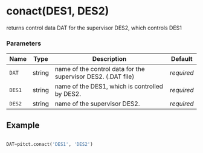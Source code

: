 # conact(DES1, DES2)

returns control data DAT for the supervisor DES2, which controls DES1

### Parameters
| Name       | Type    | Description                                                          |  Default   |
|------------|---------|----------------------------------------------------------------------|------------|
| `DAT`      | string  | name of the control data for the supervisor DES2. (.DAT file)        | *required* |
| `DES1`     | string  | name of the DES1, which is controlled by DES2.                       | *required* |
| `DES2`     | string  | name of the supervisor DES2.                                         | *required* |


## Example

```python title="sample 1"

DAT=pitct.conact('DES1', 'DES2')

```
